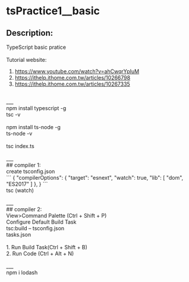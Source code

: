 # tsPractice1__basic
## Description: 
TypeScript basic pratice <br />
<br />
Tutorial website: <br />
1. https://www.youtube.com/watch?v=ahCwqrYpIuM <br />
2. https://ithelp.ithome.com.tw/articles/10266798 <br />
3. https://ithelp.ithome.com.tw/articles/10267335 <br />
<br />
___
<br />
npm install typescript -g <br />
tsc -v <br />
<br />
npm install ts-node -g <br />
ts-node -v <br />
<br />
tsc index.ts <br />
<br />
___
<br />
## compiler 1: <br />
create tsconfig.json <br />
```
{
    "compilerOptions": {
        "target": "esnext",
        "watch": true,
        "lib": [
            "dom",
            "ES2017"
        ]
    },
}
```
<br />
tsc (watch) <br />
<br />
___
<br />
## compiler 2: <br />
View>Command Palette (Ctrl + Shift + P) <br />
Configure Default Build Task <br />
tsc:build – tsconfig.json <br />
tasks.json <br />
<br />
1. Run Build Task(Ctrl + Shift + B) <br />
2. Run Code (Ctrl + Alt + N) <br />
<br />
___
<br />
npm i lodash
<br />
